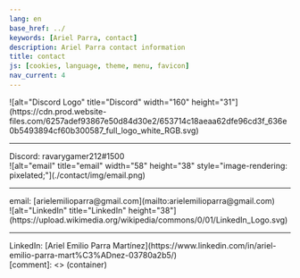 ```yaml
---
lang: en
base_href: ../
keywords: [Ariel Parra, contact]
description: Ariel Parra contact information
title: contact
js: [cookies, language, theme, menu, favicon]
nav_current: 4
---
```

  <div class="container grid">
    <div class="card">
      ![alt="Discord Logo" title="Discord" width="160" height="31"](https://cdn.prod.website-files.com/6257adef93867e50d84d30e2/653714c18aeaa62dfe96cd3f_636e0b5493894cf60b300587_full_logo_white_RGB.svg)
      <div class="center">
        <hr>
        Discord: ravarygamer212#1500
      </div>
    </div>
    <div class="card">
      ![alt="email" title="email" width="58" height="38" style="image-rendering: pixelated;"](./contact/img/email.png)
      <div class="center">
        <hr>
        email: [arielemilioparra@gmail.com](mailto:arielemilioparra@gmail.com)
      </div>
    </div>
    <div class="card">
      ![alt="LinkedIn" title="LinkedIn" height="38"](https://upload.wikimedia.org/wikipedia/commons/0/01/LinkedIn_Logo.svg)
      <div class="center">
        <hr>
        LinkedIn: [Ariel Emilio Parra Martínez](https://www.linkedin.com/in/ariel-emilio-parra-mart%C3%ADnez-03780a2b5/)
      </div>
    </div>
  </div>[comment]: <> (container)
